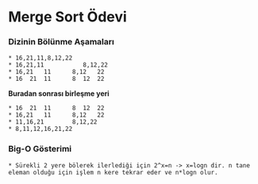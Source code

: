# Merge Sort Ödevi

### Dizinin Bölünme Aşamaları

```
* 16,21,11,8,12,22
* 16,21,11           8,12,22
* 16,21   11      8,12   22
* 16  21  11      8  12  22
```

**Buradan sonrası birleşme yeri**

```
* 16  21  11      8  12  22
* 16,21   11      8,12   22
* 11,16,21        8,12,22
* 8,11,12,16,21,22
```

### Big-O Gösterimi

```
* Sürekli 2 yere bölerek ilerlediği için 2^x=n -> x=logn dir. n tane eleman olduğu için işlem n kere tekrar eder ve n*logn olur.
```
